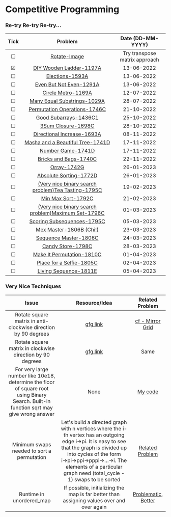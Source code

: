 # Competitive Programming

### Re-try Re-try Re-try...

| Tick | Problem | Date (DD-MM-YYYY) |
| :-:  | :-: | :-: |
| &#9744; | [Rotate-Image](https://leetcode.com/problems/rotate-image/) | Try transpose matrix approach |
| &#9745; | [DIY Wooden Ladder-1197A](https://codeforces.com/contest/1197/problem/A) | 13-06-2022 |
| &#9744; | [Elections-1593A](https://codeforces.com/contest/1593/problem/A) | 13-06-2022 |
| &#9744; | [Even But Not Even-1291A](https://codeforces.com/contest/1291/problem/A) | 13-06-2022 |
| &#9744; | [Circle Metro-1169A](https://codeforces.com/contest/1169/problem/A) | 12-07-2022 |
| &#9744; | [Many Equal Substrings-1029A](https://codeforces.com/contest/1029/problem/A) | 28-07-2022 |
| &#9744; | [Permutation Operations-1746C](https://codeforces.com/contest/1746/problem/C) | 21-10-2022 |
| &#9744; | [Good Subarrays-1436C1](https://codeforces.com/problemset/problem/1736/C1) | 25-10-2022 |
| &#9744; | [3Sum Closure-1698C](https://codeforces.com/problemset/problem/1698/C) | 28-10-2022 |
| &#9744; | [Directional Increase-1693A](https://codeforces.com/problemset/problem/1693/A) | 08-11-2022 |
| &#9744; | [Masha and a Beautiful Tree-1741D](https://codeforces.com/contest/1741/problem/D) | 17-11-2022 |
| &#9744; | [Number Game-1741D](https://codeforces.com/contest/1749/problem/C) | 17-11-2022 |
| &#9744; | [Bricks and Bags-1740C](https://codeforces.com/contest/1740/problem/C) | 22-11-2022 |
| &#9744; | [Orray-1742G](https://codeforces.com/contest/1742/problem/G) | 26-01-2023 |
| &#9744; | [Absolute Sorting-1772D](https://codeforces.com/contest/1772/problem/D) | 26-01-2023 |
| &#9744; | [(Very nice binary search problem)Tea Tasting-1795C](https://codeforces.com/contest/1795/problem/C) | 19-02-2023 |
| &#9744; | [Min Max Sort-1792C](https://codeforces.com/contest/1792/problem/C) | 21-02-2023 |
| &#9744; | [(Very nice binary search problem)Maximum Set-1796C](https://codeforces.com/contest/1796/problem/C) | 01-03-2023 |
| &#9744; | [Scoring Subsequences-1795C](https://codeforces.com/contest/1794/problem/C) | 05-03-2023 |
| &#9744; | [Mex Master-1806B (Chi!)](https://codeforces.com/contest/1806/problem/B) | 23-03-2023 |
| &#9744; | [Sequence Master-1806C](https://codeforces.com/contest/1806/problem/C) | 24-03-2023 |
| &#9744; | [Candy Store-1798C](https://codeforces.com/contest/1798/problem/C) | 28-03-2023 |
| &#9744; | [Make It Permutation-1810C](https://codeforces.com/contest/1810/problem/C) | 01-04-2023 |
| &#9744; | [Place for a Selfie-1805C](https://codeforces.com/contest/1805/problem/C) | 02-04-2023 |
| &#9744; | [Living Sequence-1811E](https://codeforces.com/contest/1811/problem/E) | 05-04-2023 |



### Very Nice Techniques

| Issue | Resource/Idea | Related Problem | 
| :-: | :-: | :-: |
| Rotate square matrix in anti-clockwise direction by 90 degrees | [gfg link](https://www.geeksforgeeks.org/inplace-rotate-square-matrix-by-90-degrees/) | [cf - Mirror Grid](https://codeforces.com/contest/1703/problem/E) |
| Rotate square matrix in clockwise direction by 90 degrees | [gfg link](https://www.geeksforgeeks.org/rotate-a-matrix-by-90-degree-in-clockwise-direction-without-using-any-extra-space/) | Same |
| For very large number like 10e18, determine the floor of square root using Binary Search. Built-in function sqrt may give wrong answer | None | [My code](https://github.com/SJMormo/competitive-programming/blob/main/codeforces/1737B.cpp) |
| Minimum swaps needed to sort a permutation | Let's build a directed graph with n vertices where the i-th vertex has an outgoing edge i→pi. It is easy to see that the graph is divided up into cycles of the form i→pi→ppi→pppi→…→i. The elements of a particular graph need (total_cycle - 1) swaps to be sorted | [Related Problem](https://codeforces.com/contest/1768/problem/D) |
| Runtime in unordered_map | If possible, initializing the map is far better than assigning values over and over again | [Problematic](https://leetcode.com/problems/roman-to-integer/submissions/886203495/), [Better](https://leetcode.com/problems/roman-to-integer/submissions/886204018/) |